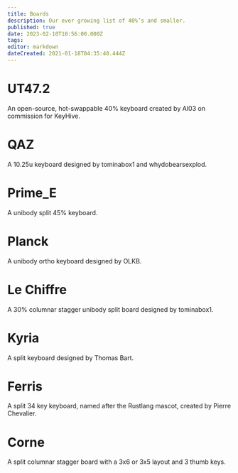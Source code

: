 ```yaml
---
title: Boards
description: Our ever growing list of 40%’s and smaller.
published: true
date: 2023-02-10T10:56:00.000Z
tags: 
editor: markdown
dateCreated: 2021-01-18T04:35:40.444Z
---
```


# UT47.2
An open-source, hot-swappable 40% keyboard created by AI03 on commission for KeyHive.

# QAZ
A 10.25u keyboard designed by tominabox1 and whydobearsexplod.

# Prime_E
A unibody split 45% keyboard.

# Planck
A unibody ortho keyboard designed by OLKB.

# Le Chiffre
A 30% columnar stagger unibody split board designed by tominabox1.

# Kyria
A split keyboard designed by Thomas Bart.

# Ferris
A split 34 key keyboard, named after the Rustlang mascot, created by Pierre Chevalier.

# Corne
A split columnar stagger board with a 3x6 or 3x5 layout and 3 thumb keys.